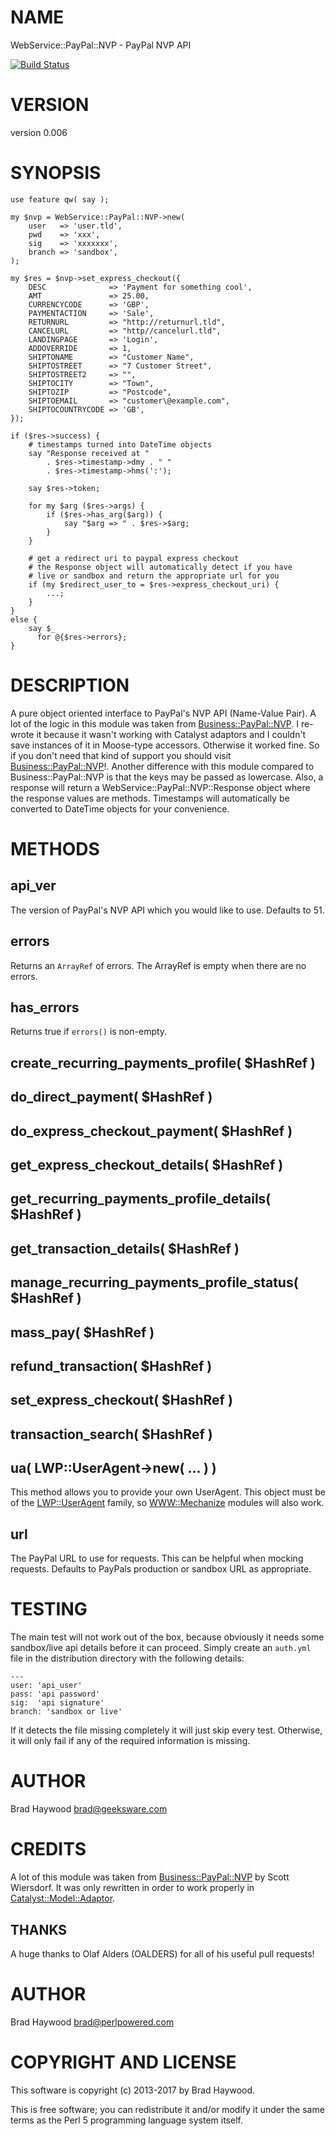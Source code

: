 # NAME

WebService::PayPal::NVP - PayPal NVP API

[![Build Status](https://travis-ci.org/bradhaywood/WebService-PayPal-NVP.png?branch=master)](https://travis-ci.org/bradhaywood/WebService-PayPal-NVP)

# VERSION

version 0.006

# SYNOPSIS

    use feature qw( say );

    my $nvp = WebService::PayPal::NVP->new(
        user   => 'user.tld',
        pwd    => 'xxx',
        sig    => 'xxxxxxx',
        branch => 'sandbox',
    );

    my $res = $nvp->set_express_checkout({
        DESC              => 'Payment for something cool',
        AMT               => 25.00,
        CURRENCYCODE      => 'GBP',
        PAYMENTACTION     => 'Sale',
        RETURNURL         => "http://returnurl.tld",
        CANCELURL         => "http//cancelurl.tld",
        LANDINGPAGE       => 'Login',
        ADDOVERRIDE       => 1,
        SHIPTONAME        => "Customer Name",
        SHIPTOSTREET      => "7 Customer Street",
        SHIPTOSTREET2     => "",
        SHIPTOCITY        => "Town",
        SHIPTOZIP         => "Postcode",
        SHIPTOEMAIL       => "customer\@example.com",
        SHIPTOCOUNTRYCODE => 'GB',
    });

    if ($res->success) {
        # timestamps turned into DateTime objects
        say "Response received at "
            . $res->timestamp->dmy . " "
            . $res->timestamp->hms(':');

        say $res->token;

        for my $arg ($res->args) {
            if ($res->has_arg($arg)) {
                say "$arg => " . $res->$arg;
            }
        }

        # get a redirect uri to paypal express checkout
        # the Response object will automatically detect if you have
        # live or sandbox and return the appropriate url for you
        if (my $redirect_user_to = $res->express_checkout_uri) {
            ...;
        }
    }
    else {
        say $_
          for @{$res->errors};
    }

# DESCRIPTION

A pure object oriented interface to PayPal's NVP API (Name-Value Pair). A lot of the logic in this module was taken from [Business::PayPal::NVP](https://metacpan.org/pod/Business::PayPal::NVP). I re-wrote it because it wasn't working with Catalyst adaptors and I couldn't save instances of it in Moose-type accessors. Otherwise it worked fine. So if you don't need that kind of support you should visit [Business::PayPal::NVP](https://metacpan.org/pod/Business::PayPal::NVP)!.
Another difference with this module compared to Business::PayPal::NVP is that the keys may be passed as lowercase. Also, a response will return a WebService::PayPal::NVP::Response object where the response values are methods. Timestamps will automatically be converted to DateTime objects for your convenience.

# METHODS

## api\_ver

The version of PayPal's NVP API which you would like to use.  Defaults to 51.

## errors

Returns an `ArrayRef` of errors.  The ArrayRef is empty when there are no
errors.

## has\_errors

Returns true if `errors()` is non-empty.

## create\_recurring\_payments\_profile( $HashRef )

## do\_direct\_payment( $HashRef )

## do\_express\_checkout\_payment( $HashRef )

## get\_express\_checkout\_details( $HashRef )

## get\_recurring\_payments\_profile\_details( $HashRef )

## get\_transaction\_details( $HashRef )

## manage\_recurring\_payments\_profile\_status( $HashRef )

## mass\_pay( $HashRef )

## refund\_transaction( $HashRef )

## set\_express\_checkout( $HashRef )

## transaction\_search( $HashRef )

## ua( LWP::UserAgent->new( ... ) )

This method allows you to provide your own UserAgent.  This object must be of
the [LWP::UserAgent](https://metacpan.org/pod/LWP::UserAgent) family, so [WWW::Mechanize](https://metacpan.org/pod/WWW::Mechanize) modules will also work.

## url

The PayPal URL to use for requests.  This can be helpful when mocking requests.
Defaults to PayPals production or sandbox URL as appropriate.

# TESTING

The main test will not work out of the box, because obviously it needs some sandbox/live api details before it can proceed. Simply create an `auth.yml` file in the distribution directory with the following details:

    ---
    user: 'api_user'
    pass: 'api password'
    sig:  'api signature'
    branch: 'sandbox or live'

If it detects the file missing completely it will just skip every test. Otherwise, it will only fail if any of the required information is missing.

# AUTHOR

Brad Haywood <brad@geeksware.com>

# CREDITS

A lot of this module was taken from [Business::PayPal::NVP](https://metacpan.org/pod/Business::PayPal::NVP) by Scott Wiersdorf.
It was only rewritten in order to work properly in [Catalyst::Model::Adaptor](https://metacpan.org/pod/Catalyst::Model::Adaptor).

## THANKS

A huge thanks to Olaf Alders (OALDERS) for all of his useful pull requests!

# AUTHOR

Brad Haywood <brad@perlpowered.com>

# COPYRIGHT AND LICENSE

This software is copyright (c) 2013-2017 by Brad Haywood.

This is free software; you can redistribute it and/or modify it under
the same terms as the Perl 5 programming language system itself.

